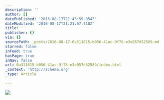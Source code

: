 ```yaml
---
description: ''
author: []
datePublished: '2016-08-17T21:45:59.054Z'
dateModified: '2016-08-17T21:21:07.710Z'
title: ''
publisher: {}
via: {}
sourcePath: _posts/2016-08-17-0a311815-b056-41ac-9f78-e3e057d52589.md
starred: false
inFeed: true
hasPage: true
inNav: false
url: 0a311815-b056-41ac-9f78-e3e057d52589/index.html
_context: 'http://schema.org'
_type: Article

---
```

![](https://the-grid-user-content.s3-us-west-2.amazonaws.com/f66e58e1-2f58-47f4-aca9-e50a82f1dee3.jpg)